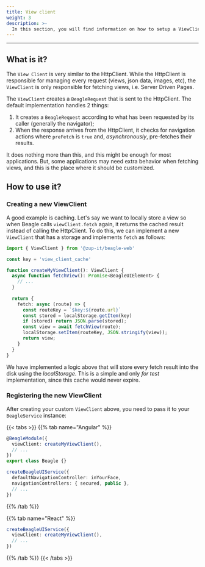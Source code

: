 ```yaml
---
title: View client
weight: 3
description: >-
  In this section, you will find information on how to setup a ViewClient in Beagle Web.
---
```


---

## What is it?

The `View Client` is very similar to the HttpClient. While the HttpClient is responsible for managing every request (views, json data, images, etc), the ``ViewClient`` is only responsible for fetching views, i.e. Server Driven Pages.

The ``ViewClient`` creates a ``BeagleRequest`` that is sent to the HttpClient. The default implementation handles 2 things:

1. It creates a ``BeagleRequest`` according to what has been requested by its caller (generally the navigator);
2. When the response arrives from the HttpClient, it checks for navigation actions where `preFetch` is `true` and, *asynchronously*, pre-fetches their results.

It does nothing more than this, and this might be enough for most applications. But, some applications may need extra behavior when fetching views, and this is the place where it should be customized.

## How to use it?

### Creating a new ViewClient

A good example is caching. Let's say we want to locally store a view so when Beagle calls `viewClient.fetch` again, it returns the cached result instead of calling the HttpClient. To do this, we can implement a new ``ViewClient`` that has a storage and implements `fetch` as follows:

```typescript
import { ViewClient } from '@zup-it/beagle-web'

const key = 'view_client_cache'

function createMyViewClient(): ViewClient {
  async function fetchView(): Promise<BeagleUIElement> {
    // ...
  }
  
  return {
    fetch: async (route) => {
      const routeKey = `$key:${route.url}`
      const stored = localStorage.getItem(key)
      if (stored) return JSON.parse(stored);
      const view = await fetchView(route);
      localStorage.setItem(routeKey, JSON.stringify(view));
      return view;
    }
  }
}
```

We have implemented a logic above that will store every fetch result into the disk using the *localStorage*. This is a simple and only *for test* implementation, since this cache would never expire.

### Registering the new ViewClient

After creating your custom ``ViewClient`` above, you need to pass it to your ``BeagleService`` instance:

{{< tabs >}}
{{% tab name="Angular" %}}

```typescript
@BeagleModule({
  viewClient: createMyViewClient(),
  // ...
})
export class Beagle {}

createBeagleUIService({
  defaultNavigationController: inYourFace,
  navigationControllers: { secured, public },
  // ...
})
```

{{% /tab %}}

{{% tab name="React" %}}

```typescript
createBeagleUIService({
  viewClient: createMyViewClient(),
  // ...
})
```

{{% /tab %}}
{{< /tabs >}}
